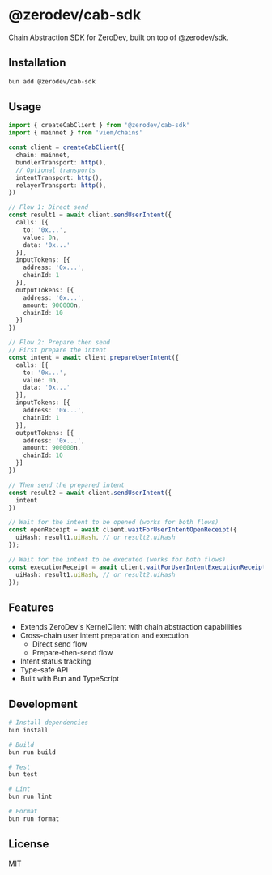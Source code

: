 # @zerodev/cab-sdk

Chain Abstraction SDK for ZeroDev, built on top of @zerodev/sdk.

## Installation

```bash
bun add @zerodev/cab-sdk
```

## Usage

```typescript
import { createCabClient } from '@zerodev/cab-sdk'
import { mainnet } from 'viem/chains'

const client = createCabClient({
  chain: mainnet,
  bundlerTransport: http(),
  // Optional transports
  intentTransport: http(),
  relayerTransport: http(),
})

// Flow 1: Direct send
const result1 = await client.sendUserIntent({
  calls: [{
    to: '0x...',
    value: 0n,
    data: '0x...'
  }],
  inputTokens: [{
    address: '0x...',
    chainId: 1
  }],
  outputTokens: [{
    address: '0x...',
    amount: 900000n,
    chainId: 10
  }]
})

// Flow 2: Prepare then send
// First prepare the intent
const intent = await client.prepareUserIntent({
  calls: [{
    to: '0x...',
    value: 0n,
    data: '0x...'
  }],
  inputTokens: [{
    address: '0x...',
    chainId: 1
  }],
  outputTokens: [{
    address: '0x...',
    amount: 900000n,
    chainId: 10
  }]
})

// Then send the prepared intent
const result2 = await client.sendUserIntent({
  intent
})

// Wait for the intent to be opened (works for both flows)
const openReceipt = await client.waitForUserIntentOpenReceipt({
  uiHash: result1.uiHash, // or result2.uiHash
});

// Wait for the intent to be executed (works for both flows)
const executionReceipt = await client.waitForUserIntentExecutionReceipt({
  uiHash: result1.uiHash, // or result2.uiHash
});
```

## Features

- Extends ZeroDev's KernelClient with chain abstraction capabilities
- Cross-chain user intent preparation and execution
  - Direct send flow
  - Prepare-then-send flow
- Intent status tracking
- Type-safe API
- Built with Bun and TypeScript

## Development

```bash
# Install dependencies
bun install

# Build
bun run build

# Test
bun test

# Lint
bun run lint

# Format
bun run format
```

## License

MIT
